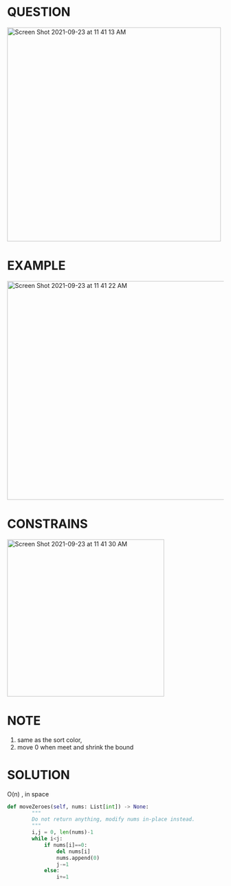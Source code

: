 # QUESTION
<img width="497" alt="Screen Shot 2021-09-23 at 11 41 13 AM" src="https://user-images.githubusercontent.com/64442606/134539339-3c5327ba-3cf9-4ef8-bcd4-ef207cbea35c.png">

# EXAMPLE
<img width="508" alt="Screen Shot 2021-09-23 at 11 41 22 AM" src="https://user-images.githubusercontent.com/64442606/134539362-5abf9f5d-8f73-487b-9f43-0ce060f3bf7a.png">

# CONSTRAINS
<img width="365" alt="Screen Shot 2021-09-23 at 11 41 30 AM" src="https://user-images.githubusercontent.com/64442606/134539394-a5d6f428-d756-4419-bcea-878e5a5bbd2e.png">

# NOTE
1. same as the sort color,
2. move 0 when meet and shrink the bound
# SOLUTION
O(n) , in space
```python
def moveZeroes(self, nums: List[int]) -> None:
        """
        Do not return anything, modify nums in-place instead.
        """
        i,j = 0, len(nums)-1
        while i<j:
            if nums[i]==0:
                del nums[i]
                nums.append(0)
                j-=1
            else:
                i+=1
```
